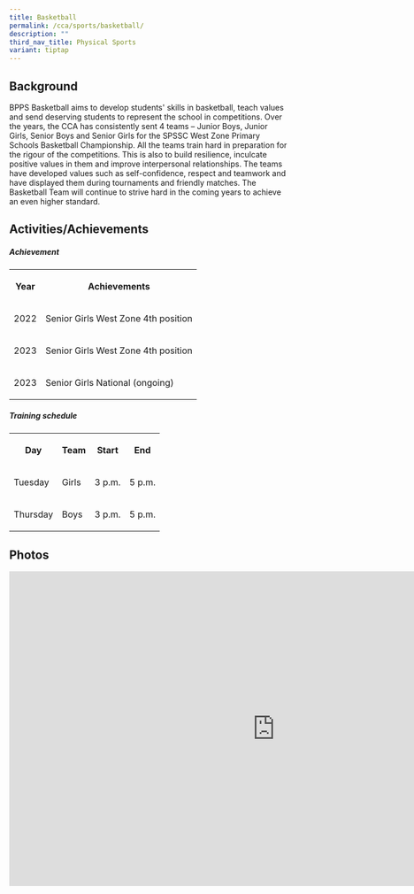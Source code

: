```yaml
---
title: Basketball
permalink: /cca/sports/basketball/
description: ""
third_nav_title: Physical Sports
variant: tiptap
---
```

<h2>Background</h2>
<p>BPPS Basketball aims to develop students' skills in basketball, teach
values and send deserving students to represent the school in competitions.
Over the years, the CCA has consistently sent 4 teams – Junior Boys, Junior
Girls, Senior Boys and Senior Girls for the SPSSC West Zone Primary Schools
Basketball Championship. All the teams train hard in preparation for the
rigour of the competitions. This is also to build resilience, inculcate
positive values in them and improve interpersonal relationships. The teams
have developed values such as self-confidence, respect and teamwork and
have displayed them during tournaments and friendly matches. The Basketball
Team will continue to strive hard in the coming years to achieve an even
higher standard.</p>
<h2>Activities/Achievements</h2>
<h5><strong>Achievement</strong></h5>
<table>
<tbody>
<tr>
<th rowspan="1" colspan="1">
<p>Year</p>
</th>
<th rowspan="1" colspan="1">
<p>Achievements</p>
</th>
</tr>
<tr>
<td rowspan="1" colspan="1">
<p>2022</p>
</td>
<td rowspan="1" colspan="1">
<p>Senior Girls West Zone 4th position</p>
</td>
</tr>
<tr>
<td rowspan="1" colspan="1">
<p>2023</p>
</td>
<td rowspan="1" colspan="1">
<p>Senior Girls West Zone 4th position</p>
</td>
</tr>
<tr>
<td rowspan="1" colspan="1">
<p>2023</p>
</td>
<td rowspan="1" colspan="1">
<p>Senior Girls National (ongoing)</p>
</td>
</tr>
</tbody>
</table>
<h5><strong>Training schedule</strong></h5>
<table>
<tbody>
<tr>
<th rowspan="1" colspan="1">
<p>Day</p>
</th>
<th rowspan="1" colspan="1">
<p>Team</p>
</th>
<th rowspan="1" colspan="1">
<p>Start</p>
</th>
<th rowspan="1" colspan="1">
<p>End</p>
</th>
</tr>
<tr>
<td rowspan="1" colspan="1">
<p>Tuesday</p>
</td>
<td rowspan="1" colspan="1">
<p>Girls</p>
</td>
<td rowspan="1" colspan="1">
<p>3 p.m.</p>
</td>
<td rowspan="1" colspan="1">
<p>5 p.m.</p>
</td>
</tr>
<tr>
<td rowspan="1" colspan="1">
<p>Thursday</p>
</td>
<td rowspan="1" colspan="1">
<p>Boys</p>
</td>
<td rowspan="1" colspan="1">
<p>3 p.m.</p>
</td>
<td rowspan="1" colspan="1">
<p>5 p.m.</p>
</td>
</tr>
</tbody>
</table>
<h2>Photos</h2>
<div class="iframe-wrapper">
<iframe height="569" width="960" allowfullscreen="true" frameborder="0" src="https://docs.google.com/presentation/d/e/2PACX-1vQZIBoz5rfpHOnvFwW3wCxj-YRkdSHrVrVPiffYfZXzV7kDrY-xCZRAo5HglIwagGPQ8ygPu169EKDG/embed?start=false&amp;loop=false&amp;delayms=3000"></iframe>
</div>
<p></p>